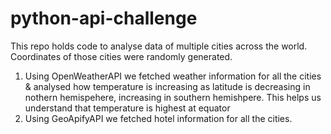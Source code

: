 # python-api-challenge

This repo holds code to analyse data of multiple cities across the world. Coordinates of those cities were randomly generated.
1. Using OpenWeatherAPI we fetched weather information for all the cities & analysed how temperature is increasing as latitude is decreasing in nothern hemispehere, increasing in southern hemishpere. This helps us understand that temperature is highest at equator
3. Using GeoApifyAPI we fetched hotel information for all the cities.
